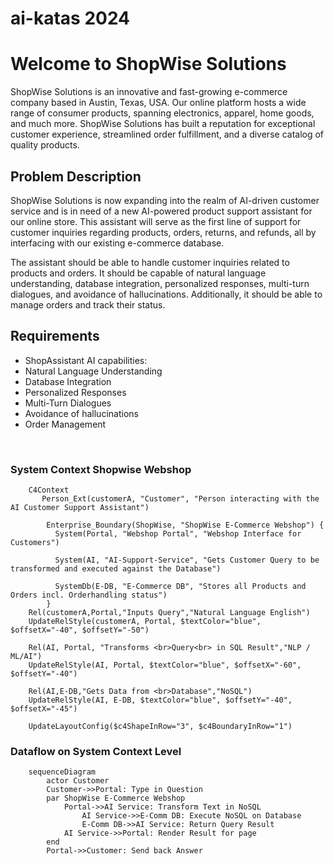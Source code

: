 # ai-katas 2024

# Welcome to ShopWise Solutions
ShopWise Solutions is an innovative and fast-growing e-commerce company based in Austin, Texas, USA. Our online platform hosts a wide range of consumer products, spanning electronics, apparel, home goods, and much more. ShopWise Solutions has built a reputation for exceptional customer experience, streamlined order fulfillment, and a diverse catalog of quality products.
## Problem Description
ShopWise Solutions is now expanding into the realm of AI-driven customer service and is in need of a new AI-powered product support assistant for our online store. This assistant will serve as the first line of support for customer inquiries regarding products, orders, returns, and refunds, all by interfacing with our existing e-commerce database.

The assistant should be able to handle customer inquiries related to products and orders. It should be capable of natural language understanding, database integration, personalized responses, multi-turn dialogues, and avoidance of hallucinations. Additionally, it should be able to manage orders and track their status.
## Requirements
* ShopAssistant AI capabilities:
* Natural Language Understanding
* Database Integration
* Personalized Responses
* Multi-Turn Dialogues
* Avoidance of hallucinations
* Order Management
<br>

### System Context Shopwise Webshop
```mermaid
    C4Context
       Person_Ext(customerA, "Customer", "Person interacting with the AI Customer Support Assistant")
        
        Enterprise_Boundary(ShopWise, "ShopWise E-Commerce Webshop") {
          System(Portal, "Webshop Portal", "Webshop Interface for Customers")
          
          System(AI, "AI-Support-Service", "Gets Customer Query to be transformed and executed against the Database")
        
          SystemDb(E-DB, "E-Commerce DB", "Stores all Products and Orders incl. Orderhandling status")
        }
    Rel(customerA,Portal,"Inputs Query","Natural Language English")
    UpdateRelStyle(customerA, Portal, $textColor="blue", $offsetX="-40", $offsetY="-50")

    Rel(AI, Portal, "Transforms <br>Query<br> in SQL Result","NLP / ML/AI")
    UpdateRelStyle(AI, Portal, $textColor="blue", $offsetX="-60", $offsetY="-40")   

    Rel(AI,E-DB,"Gets Data from <br>Database","NoSQL")
    UpdateRelStyle(AI, E-DB, $textColor="blue", $offsetY="-40", $offsetX="-45")

    UpdateLayoutConfig($c4ShapeInRow="3", $c4BoundaryInRow="1")   
```

### Dataflow on System Context Level
```mermaid
    sequenceDiagram
        actor Customer
        Customer->>Portal: Type in Question
        par ShopWise E-Commerce Webshop 
            Portal->>AI Service: Transform Text in NoSQL
                AI Service->>E-Comm DB: Execute NoSQL on Database
                E-Comm DB->>AI Service: Return Query Result
            AI Service->>Portal: Render Result for page
        end
        Portal->>Customer: Send back Answer
```